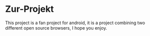 # Zur-Projekt
This project is a fan project for android, it is a project combining two different open source browsers, I hope you enjoy.
